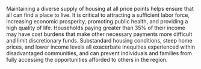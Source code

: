 Maintaining a diverse supply of housing at all price points helps ensure that all can find a place to live. It is critical to attracting a sufficient labor force, increasing economic prosperity, promoting public health, and providing a high quality of life. Households paying greater than 35% of their income may have cost burdens that make other necessary payments more difficult and limit discretionary funds. Substandard housing conditions, steep home prices, and lower income levels all exacerbate inequities experienced within disadvantaged communities, and can prevent individuals and families from fully accessing the opportunities afforded to others in the region.